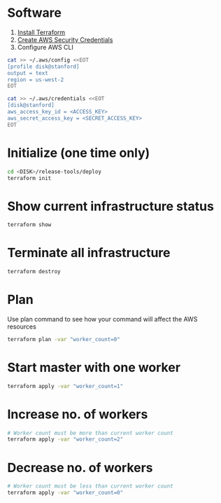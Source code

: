 # Software

1. [Install Terraform](https://www.terraform.io/downloads.html)
1. [Create AWS Security Credentials](http://docs.aws.amazon.com/cli/latest/userguide/cli-chap-getting-set-up.html)
1. Configure AWS CLI

```bash
cat >> ~/.aws/config <<EOT
[profile disk@stanford]
output = text
region = us-west-2
EOT
```

```bash
cat >> ~/.aws/credentials <<EOT
[disk@stanford]
aws_access_key_id = <ACCESS_KEY>
aws_secret_access_key = <SECRET_ACCESS_KEY>
EOT
```

# Initialize (one time only)

```bash
cd <DISK>/release-tools/deploy 
terraform init
```

# Show current infrastructure status

```bash
terraform show
```

# Terminate all infrastructure 

```bash
terraform destroy
```

# Plan

Use plan command to see how your command will affect the AWS resources

```bash
terraform plan -var "worker_count=0"
```

# Start master with one worker

```bash
terraform apply -var "worker_count=1"
```

# Increase no. of workers

```bash
# Worker count must be more than current worker count
terraform apply -var "worker_count=2"
```

# Decrease no. of workers

```bash
# Worker count must be less than current worker count
terraform apply -var "worker_count=0"
```

